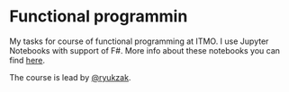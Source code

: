 # Functional programmin
My tasks for course of functional programming at ITMO.
I use Jupyter Notebooks with support of F#. 
More info about these notebooks you can find [here](https://github.com/fsprojects/IfSharp/).

The course is lead by [@ryukzak](https://github.com/ryukzak).
